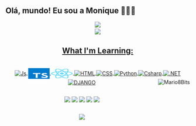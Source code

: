 ## Olá, mundo! Eu sou a Monique 👩‍💻🚀

<div align="center">
  <img height="400em" src="https://static.wixstatic.com/media/125b18_7f20c126ba2f43a3bfa8acce4a3f6d16~mv2.gif">
 <div>
  <a href="https://www.linkedin.com/in/devfullstackpython/">
  <img height="180em" src="https://github-readme-stats.vercel.app/api?username=moniqueds&show_icons=true&theme=buefy&include_all_commits=true&count_private=true"/>
  </div>
  
## What I'm Learning:
   
<div style="display: inline_block"><br>
  <img align="center" alt="Js" height="30" width="60" src="https://img.shields.io/badge/JavaScript-323330?style=for-the-badge&logo=javascript&logoColor=F7DF1E">
  <img align="center" alt="Ts" height="30" width="60" src="https://raw.githubusercontent.com/devicons/devicon/master/icons/typescript/typescript-plain.svg">
  <img align="center" alt="React" height="30" width="60" src="https://raw.githubusercontent.com/devicons/devicon/master/icons/react/react-original.svg">
  <img align="center" alt="HTML" height="30" width="60" src="https://img.shields.io/badge/HTML5-E34F26?style=for-the-badge&logo=html5&logoColor=white">
  <img align="center" alt="CSS" height="30" width="60" src="https://img.shields.io/badge/CSS-239120?&style=for-the-badge&logo=css3&logoColor=white">
  <img align="center" alt="Python" height="30" width="60" src="https://img.shields.io/badge/Python-14354C?style=for-the-badge&logo=python&logoColor=white">
  <img align="center" alt="Csharp" height="30" width="60" src="https://img.shields.io/badge/C%23-239120?style=for-the-badge&logo=c-sharp&logoColor=white">
  <img align="center" alt=".NET" height="30" width="60" src="https://img.shields.io/badge/.NET-5C2D91?style=for-the-badge&logo=.net&logoColor=white">
  <img align="center" alt="DJANGO" height="30" width="60" src="https://img.shields.io/badge/Django-092E20?style=for-the-badge&logo=django&logoColor=white"> 
  <img height="150px" align="right" alt="Mario8Bits" src="https://i.pinimg.com/originals/b6/90/40/b69040ba12c1b3a9d9d998e3e67154e9.gif">    
</div>
      
## 
 
<div> 
  <a href="https://www.youtube.com/channel/UCqU_-MA_LMloOyPbOzHYNRA" target="_blank"><img src="https://img.shields.io/badge/YouTube-FF0000?style=for-the-badge&logo=youtube&logoColor=white" target="_blank"></a>
  <a href="https://www.instagram.com/moniqueds/" target="_blank"><img src="https://img.shields.io/badge/-Instagram-%23E4405F?style=for-the-badge&logo=instagram&logoColor=white" target="_blank"></a>
 	<a href="https://www.facebook.com/moniqueds90" target="_blank"><img src="https://img.shields.io/badge/Facebook-1877F2?style=for-the-badge&logo=facebook&logoColor=white" target="_blank"></a>
  <a href = "mailto:xmoneex@gmail.com"><img src="https://img.shields.io/badge/-Gmail-%23333?style=for-the-badge&logo=gmail&logoColor=white" target="_blank"></a>
  <a href="https://www.linkedin.com/in/devfullstackpython/" target="_blank"><img src="https://img.shields.io/badge/-LinkedIn-%230077B5?style=for-the-badge&logo=linkedin&logoColor=white" target="_blank"></a> 

## 
  
 <img src="https://c.tenor.com/BGtEPEfU4hsAAAAC/donkeykong-nintendo.gif">
  
</div>
